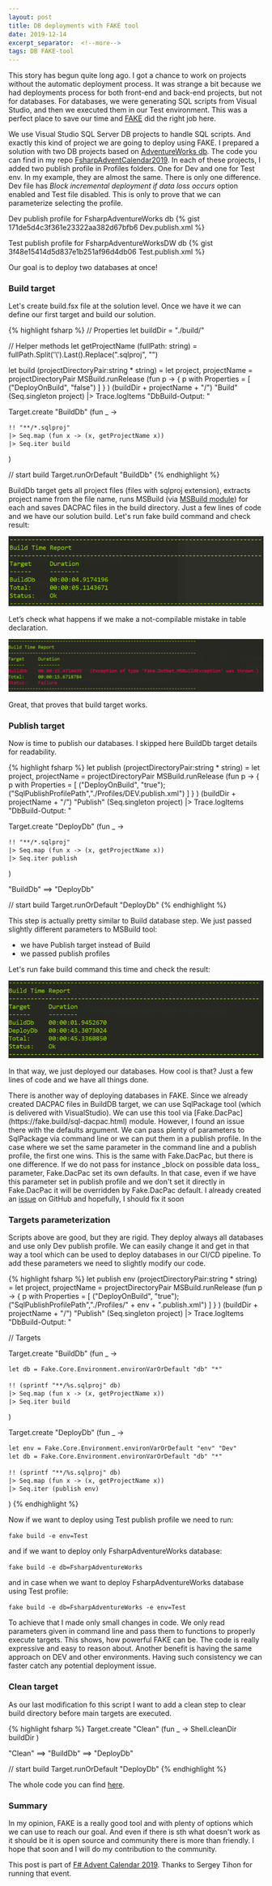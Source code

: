 ```yaml
---
layout: post
title: DB deployments with FAKE tool
date: 2019-12-14
excerpt_separator:  <!--more-->
tags: DB FAKE-tool
---
```


This story has begun quite long ago. I got a chance to work on projects without the automatic deployment process. It was strange a bit because we had deployments process for both front-end and back-end projects, but not for databases. For databases, we were generating SQL scripts from Visual Studio, and then we executed them in our Test environment. This was a perfect place to save our time and [FAKE](https://fake.build/) did the right job here.

We use Visual Studio SQL Server DB projects to handle SQL scripts. And exactly this kind of project we are going to deploy using FAKE. I prepared a solution with two DB projects based on [AdventureWorks db](https://docs.microsoft.com/en-us/sql/samples/adventureworks-install-configure?view=sql-server-ver15). The code you can find in my repo [FsharpAdventCalendar2019](https://github.com/kmadof/FsharpAdventCalendar2019). In each of these projects, I added two publish profile in Profiles folders. One for Dev and one for Test env. In my example, they are almost the same. There is only one difference. Dev file has _Block incremental deployment if data loss occurs_ option enabled and Test file disabled. This is only to prove that we can parameterize selecting the profile.

Dev publish profile for FsharpAdventureWorks db
{% gist 171de5d4c3f361e23322aa382d67bfb6 Dev.publish.xml %}

Test publish profile for FsharpAdventureWorksDW db
{% gist 3f48e15414d5d837e1b251af96d4db06 Test.publish.xml %}

Our goal is to deploy two databases at once!

### Build target ###

Let's create build.fsx file at the solution level. Once we have it we can define our first target and build our solution.

{% highlight fsharp %}
// Properties
let buildDir = "./build/"

// Helper methods
let getProjectName (fullPath: string) =
    fullPath.Split('\\').Last().Replace(".sqlproj", "")

let build (projectDirectoryPair:string * string) =
    let project, projectName = projectDirectoryPair
    MSBuild.runRelease  (fun p ->
        { p with Properties = [ ("DeployOnBuild", "false") ] } ) (buildDir + projectName + "/") "Build" (Seq.singleton project)
       |> Trace.logItems "DbBuild-Output: "

Target.create "BuildDb" (fun _ -> 

    !! "**/*.sqlproj" 
    |> Seq.map (fun x -> (x, getProjectName x))
    |> Seq.iter build
)

// start build
Target.runOrDefault "BuildDb"
{% endhighlight %}


BuildDb target gets all project files (files with sqlproj extension), extracts project name from the file name, runs MSBuild (via [MSBuild module](https://fake.build/apidocs/v5/fake-dotnet-msbuild.html)) for each and saves DACPAC files in the build directory. Just a few lines of code and we have our solution build. Let's run fake build command and check result:

![Build DB target result](/images/fake_build_db_target.png)

Let’s check what happens if we make a not-compilable mistake in table declaration.

![Build DB target failed result](/images/fake_build_db_target-failed.png)

Great, that proves that build target works.

### Publish target ###

Now is time to publish our databases. I skipped here BuildDb target details for readability.

{% highlight fsharp %}
let publish (projectDirectoryPair:string * string) =
    let project, projectName = projectDirectoryPair
    MSBuild.runRelease  (fun p ->
        { p with Properties = [ ("DeployOnBuild", "true"); ("SqlPublishProfilePath","./Profiles/DEV.publish.xml") ] } ) (buildDir + projectName + "/") "Publish" (Seq.singleton project)
       |> Trace.logItems "DbBuild-Output: "

Target.create "DeployDb" (fun _ -> 

    !! "**/*.sqlproj"
    |> Seq.map (fun x -> (x, getProjectName x))
    |> Seq.iter publish
)

"BuildDb"
    ==> "DeployDb"

// start build
Target.runOrDefault "DeployDb"
{% endhighlight %}

This step is actually pretty similar to Build database step. We just passed slightly different parameters to MSBuild tool:
- we have Publish target instead of Build
- we passed publish profiles

Let's run fake build command this time and check the result:

![Deploy DB target result](/images/fake_deploy_db_target.png)

In that way, we just deployed our databases. How cool is that? Just a few lines of code and we have all things done.

<div class="message">
  There is another way of deploying databases in FAKE. Since we already created DACPAC files in BuildDB target, we can use SqlPackage tool (which is delivered with VisualStudio). We can use this tool via [Fake.DacPac](https://fake.build/sql-dacpac.html) module. However, I found an issue there with the defaults argument. We can pass plenty of parameters to SqlPackage via command line or we can put them in a publish profile. In the case where we set the same parameter in the command line and a publish profile, the first one wins. This is the same with Fake.DacPac, but there is one difference. If we do not pass for instance _block on possible data loss_ parameter, Fake.DacPac set its own defaults. In that case, even if we have this parameter set in publish profile and we don't set it directly in Fake.DacPac it will be overridden by Fake.DacPac default. I already created an <a href="https://github.com/fsharp/FAKE/issues/2321">issue</a> on GitHub and hopefully, I should fix it soon
</div>

### Targets parameterization ###

Scripts above are good, but they are rigid. They deploy always all databases and use only Dev publish profile. We can easily change it and get in that way a tool which can be used to deploy databases in our CI/CD pipeline. To add these parameters we need to slightly modify our code.

{% highlight fsharp %}
let publish env (projectDirectoryPair:string * string) =
    let project, projectName = projectDirectoryPair
    MSBuild.runRelease  (fun p ->
        { p with Properties = [ ("DeployOnBuild", "true"); ("SqlPublishProfilePath","./Profiles/" + env + ".publish.xml") ] } ) (buildDir + projectName + "/") "Publish" (Seq.singleton project)
       |> Trace.logItems "DbBuild-Output: "

// Targets

Target.create "BuildDb" (fun _ -> 

    let db = Fake.Core.Environment.environVarOrDefault "db" "*"

    !! (sprintf "**/%s.sqlproj" db)
    |> Seq.map (fun x -> (x, getProjectName x))
    |> Seq.iter build
)

Target.create "DeployDb" (fun _ -> 

    let env = Fake.Core.Environment.environVarOrDefault "env" "Dev"
    let db = Fake.Core.Environment.environVarOrDefault "db" "*"

    !! (sprintf "**/%s.sqlproj" db)
    |> Seq.map (fun x -> (x, getProjectName x))
    |> Seq.iter (publish env)
)
{% endhighlight %}

Now if we want to deploy using Test publish profile we need to run:

` fake build -e env=Test `

and if we want to deploy only FsharpAdventureWorks database:

` fake build -e db=FsharpAdventureWorks `


and in case when we want to deploy FsharpAdventureWorks database using Test profile:

` fake build -e db=FsharpAdventureWorks -e env=Test `

To achieve that I made only small changes in code. We only read parameters given in command line and pass them to functions to properly execute targets. This shows, how powerful FAKE can be. The code is really expressive and easy to reason about. Another benefit is having the same approach on DEV and other environments. Having such consistency we can faster catch any potential deployment issue.

### Clean target ###

As our last modification fo this script I want to add a clean step to clear build directory before main targets are executed.

{% highlight fsharp %}
Target.create "Clean" (fun _ ->
    Shell.cleanDir buildDir
)

"Clean"
    ==> "BuildDb"
    ==> "DeployDb"

// start build
Target.runOrDefault "DeployDb"
{% endhighlight %}

The whole code you can find [here](https://github.com/kmadof/FsharpAdventCalendar2019).

### Summary ###

In my opinion, FAKE is a really good tool and with plenty of options which we can use to reach our goal. And even if there is sth what doesn't work as it should be it is open source and community there is more than friendly. I hope that soon and I will do my contribution to the community.

This post is part of [F# Advent Calendar 2019](https://sergeytihon.com/2019/11/05/f-advent-calendar-in-english-2019/). Thanks to Sergey Tihon for running that event.